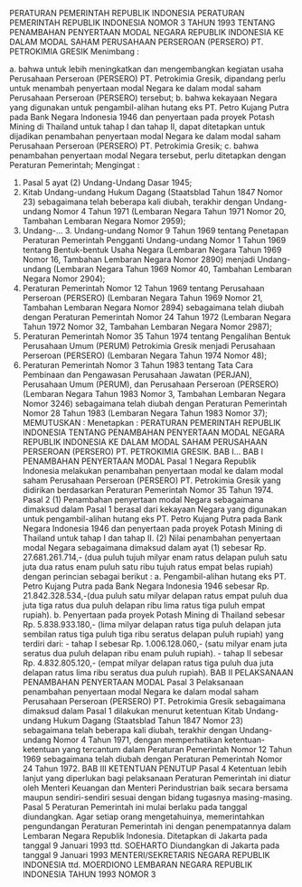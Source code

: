  PERATURAN PEMERINTAH REPUBLIK INDONESIA PERATURAN PEMERINTAH REPUBLIK INDONESIA NOMOR 3 TAHUN 1993 TENTANG PENAMBAHAN PENYERTAAN MODAL NEGARA REPUBLIK INDONESIA KE DALAM MODAL SAHAM PERUSAHAAN PERSEROAN (PERSERO) PT. PETROKIMIA GRESIK
Menimbang :

a. bahwa untuk lebih meningkatkan dan mengembangkan kegiatan usaha Perusahaan Perseroan (PERSERO) PT. Petrokimia Gresik, dipandang perlu untuk menambah penyertaan modal Negara ke dalam modal saham Perusahaan Perseroan (PERSERO) tersebut;
b. bahwa kekayaan Negara yang digunakan untuk pengambil-alihan hutang eks PT. Petro Kujang Putra pada Bank Negara Indonesia 1946 dan penyertaan pada proyek Potash Mining di Thailand untuk tahap I dan tahap II, dapat ditetapkan untuk dijadikan penambahan penyertaan modal Negara ke dalam modal saham Perusahaan Perseroan (PERSERO) PT. Petrokimia Gresik;
c. bahwa penambahan penyertaan modal Negara tersebut, perlu ditetapkan dengan Peraturan Pemerintah;
Mengingat :

1. Pasal 5 ayat (2) Undang-Undang Dasar 1945;
2. Kitab Undang-undang Hukum Dagang (Staatsblad Tahun 1847 Nomor 23) sebagaimana telah beberapa kali diubah, terakhir dengan Undang-undang Nomor 4 Tahun 1971 (Lembaran Negara Tahun 1971 Nomor 20, Tambahan Lembaran Negara Nomor 2959);
3. Undang-… 3. Undang-undang Nomor 9 Tahun 1969 tentang Penetapan Peraturan Pemerintah Pengganti Undang-undang Nomor 1 Tahun 1969 tentang Bentuk-bentuk Usaha Negara (Lembaran Negara Tahun 1969 Nomor 16, Tambahan Lembaran Negara Nomor 2890) menjadi Undang-undang (Lembaran Negara Tahun 1969 Nomor 40, Tambahan Lembaran Negara Nomor 2904);
4. Peraturan Pemerintah Nomor 12 Tahun 1969 tentang Perusahaan Perseroan (PERSERO) (Lembaran Negara Tahun 1969 Nomor 21, Tambahan Lembaran Negara Nomor 2894) sebagaimana telah diubah dengan Peraturan Pemerintah Nomor 24 Tahun 1972 (Lembaran Negara Tahun 1972 Nomor 32, Tambahan Lembaran Negara Nomor 2987);
5. Peraturan Pemerintah Nomor 35 Tahun 1974 tentang Pengalihan Bentuk Perusahaan Umum (PERUM) Petrokimia Gresik menjadi Perusahaan Perseroan (PERSERO) (Lembaran Negara Tahun 1974 Nomor 48);
6. Peraturan Pemerintah Nomor 3 Tahun 1983 tentang Tata Cara Pembinaan dan Pengawasan Perusahaan Jawatan (PERJAN), Perusahaan Umum (PERUM), dan Perusahaan Perseroan (PERSERO) (Lembaran Negara Tahun 1983 Nomor 3, Tambahan Lembaran Negara Nomor 3246) sebagaimana telah diubah dengan Peraturan Pemerintah Nomor 28 Tahun 1983 (Lembaran Negara Tahun 1983 Nomor 37);
MEMUTUSKAN :
 Menetapkan : PERATURAN PEMERINTAH REPUBLIK INDONESIA TENTANG PENAMBAHAN PENYERTAAN MODAL NEGARA REPUBLIK INDONESIA KE DALAM MODAL SAHAM PERUSAHAAN PERSEROAN (PERSERO) PT. PETROKIMIA GRESIK. BAB I…
BAB I PENAMBAHAN PENYERTAAN MODAL
Pasal 1
Negara Republik Indonesia melakukan penambahan penyertaan modal ke dalam modal saham Perusahaan Perseroan (PERSERO) PT. Petrokimia Gresik yang didirikan berdasarkan Peraturan Pemerintah Nomor 35 Tahun 1974.
Pasal 2
(1) Penambahan penyertaan modal Negara sebagaimana dimaksud dalam Pasal 1 berasal dari kekayaan Negara yang digunakan untuk pengambil-alihan hutang eks PT. Petro Kujang Putra pada Bank Negara Indonesia 1946 dan penyertaan pada proyek Potash Mining di Thailand untuk tahap I dan tahap II.
(2) Nilai penambahan penyertaan modal Negara sebagaimana dimaksud dalam ayat (1) sebesar Rp. 27.681.261.714,- (dua puluh tujuh milyar enam ratus delapan puluh satu juta dua ratus enam puluh satu ribu tujuh ratus empat belas rupiah) dengan perincian sebagai berikut :
a. Pengambil-alihan hutang eks PT. Petro Kujang Putra pada Bank Negara Indonesia 1946 sebesar Rp. 21.842.328.534,-(dua puluh satu milyar delapan ratus empat puluh dua juta tiga ratus dua puluh delapan ribu lima ratus tiga puluh empat rupiah).
b. Penyertaan pada proyek Potash Mining di Thailand sebesar Rp.
5.838.933.180,- (lima milyar delapan ratus tiga puluh delapan juta sembilan ratus tiga puluh tiga ribu seratus delapan puluh rupiah) yang terdiri dari: - tahap I sebesar Rp. 1.006.128.060,- (satu milyar enam juta seratus dua puluh delapan ribu enam puluh rupiah). - tahap II sebesar Rp. 4.832.805.120,- (empat milyar delapan ratus tiga puluh dua juta delapan ratus lima ribu seratus dua puluh rupiah).
BAB II PELAKSANAAN PENAMBAHAN PENYERTAAN MODAL
Pasal 3
Pelaksanaan penambahan penyertaan modal Negara ke dalam modal saham Perusahaan Perseroan (PERSERO) PT. Petrokimia Gresik sebagaimana dimaksud dalam Pasal 1 dilakukan menurut ketentuan Kitab Undang-undang Hukum Dagang (Staatsblad Tahun 1847 Nomor 23) sebagaimana telah beberapa kali diubah, terakhir dengan Undang-undang Nomor 4 Tahun 1971, dengan memperhatikan ketentuan-ketentuan yang tercantum dalam Peraturan Pemerintah Nomor 12 Tahun 1969 sebagaimana telah diubah dengan Peraturan Pemerintah Nomor 24 Tahun 1972.
BAB III KETENTUAN PENUTUP
Pasal 4
Ketentuan lebih lanjut yang diperlukan bagi pelaksanaan Peraturan Pemerintah ini diatur oleh Menteri Keuangan dan Menteri Perindustrian baik secara bersama maupun sendiri-sendiri sesuai dengan bidang tugasnya masing-masing.
Pasal 5
Peraturan Pemerintah ini mulai berlaku pada tanggal diundangkan.
Agar setiap orang mengetahuinya, memerintahkan pengundangan Peraturan Pemerintah ini dengan penempatannya dalam Lembaran Negara Republik Indonesia. Ditetapkan di Jakarta pada tanggal 9 Januari 1993 ttd. SOEHARTO Diundangkan di Jakarta pada tanggal 9 Januari 1993 MENTERI/SEKRETARIS NEGARA REPUBLIK INDONESIA ttd. MOERDIONO LEMBARAN NEGARA REPUBLIK INDONESIA TAHUN 1993 NOMOR 3